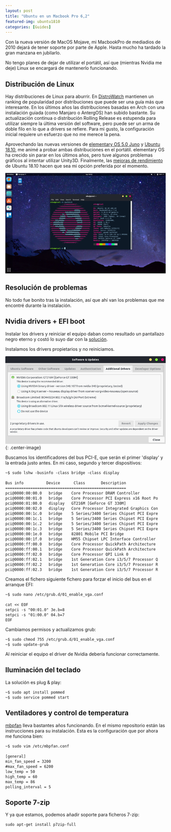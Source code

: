 ```yaml
---
layout: post
title: "Ubuntu en un Macbook Pro 6,2"
featured-img: ubuntu1810
categories: [Guides]
---
```


Con la nueva versión de MacOS Mojave, mi MacbookPro de mediadios de 2010 dejará de tener soporte por parte de Apple. Hasta mucho ha tardado la gran manzana en jubilarlo.

No tengo planes de dejar de utilizar el portátil, así que (mientras Nvidia me deje) Linux se encargará de mantenerlo funcionando.

## Distribución de Linux

Hay distribuciones de Linux para aburrir. En [DistroWatch](https://distrowatch.com/?language=ES) mantienen un ranking de popularidad por distribuciones que puede ser una guía más que interesante. En los últimos años las distribuciones basadas en Arch con una instalación guiada (como Manjaro o AntergOS) han subido bastante. Su actualización continua o distribución Rolling Release es estupenda para utilizar siempre la última versión del software, pero puede ser un arma de doble filo en lo que a drivers se refiere. Para mi gusto, la configuración inicial requiere un esfuerzo que no me merece la pena.

Aprovechando las nuevas versiones de [elementary OS 5.0 Juno](https://elementary.io/es/) y [Ubuntu 18.10](https://www.ubuntu.com/), me animé a probar ambas distribuciones en el portátil. elementary OS ha crecido sin parar en los últimos años, pero tuve algunos problemas gráficos al intentar utilizar Unity3D. Finalmente, las [mejoras de rendimiento](https://www.omgubuntu.co.uk/2018/10/ubuntu-18-10-released-review) de Ubuntu 18.10 hacen que sea mi opción preferida por el momento.

![Desktop screenshot][ubuntu]

## Resolución de problemas

No todo fue bonito tras la instalación, así que ahí van los problemas que me encontré durante la instalación.

## Nvidia drivers + EFI boot

Instalar los drivers y reiniciar el equipo daban como resultado un pantallazo negro eterno y costó lo suyo dar con la [solución](https://askubuntu.com/questions/264247/proprietary-nvidia-drivers-with-efi-on-mac-to-prevent-overheating).

Instalamos los drivers propietarios y no reiniciamos.

![Software & Updates](/assets/img/posts/additional-drivers_sm.png)
{: .center-image}

Buscamos los identificadores del bus PCI-E, que serán el primer 'display' y la entrada justo antes. En mi caso, segundo y tercer dispositivos:

```shell
~$ sudo lshw -businfo -class bridge -class display

Bus info          Device      Class       Description
=====================================================
pci@0000:00:00.0   bridge    Core Processor DRAM Controller
pci@0000:00:01.0   bridge    Core Processor PCI Express x16 Root Po
pci@0000:01:00.0   display   GT216M [GeForce GT 330M]
pci@0000:00:02.0   display   Core Processor Integrated Graphics Con
pci@0000:00:1c.0   bridge    5 Series/3400 Series Chipset PCI Expre
pci@0000:00:1c.1   bridge    5 Series/3400 Series Chipset PCI Expre
pci@0000:00:1c.2   bridge    5 Series/3400 Series Chipset PCI Expre
pci@0000:00:1c.3   bridge    5 Series/3400 Series Chipset PCI Expre
pci@0000:00:1e.0   bridge    82801 Mobile PCI Bridge
pci@0000:00:1f.0   bridge    HM55 Chipset LPC Interface Controller
pci@0000:ff:00.0   bridge    Core Processor QuickPath Architecture
pci@0000:ff:00.1   bridge    Core Processor QuickPath Architecture
pci@0000:ff:02.0   bridge    Core Processor QPI Link 0
pci@0000:ff:02.1   bridge    1st Generation Core i3/5/7 Processor Q
pci@0000:ff:02.2   bridge    1st Generation Core i3/5/7 Processor R
pci@0000:ff:02.3   bridge    1st Generation Core i3/5/7 Processor R
```

Creamos el fichero siguiente fichero para forzar el inicio del bus en el arranque EFI:

```shell
~$ sudo nano /etc/grub.d/01_enable_vga.conf

cat << EOF
setpci -s "00:01.0" 3e.b=8
setpci -s "01:00.0" 04.b=7
EOF
```

Cambiamos permisos y actualizamos grub:

```shell
~$ sudo chmod 755 /etc/grub.d/01_enable_vga.conf
~$ sudo update-grub
```

Al reiniciar el equipo el driver de Nvidia debería funcionar correctamente.

## Iluminación del teclado

La solución es plug & play:

```shell
~$ sudo apt install pommed
~$ sudo service pommed start
```

## Ventiladores y control de temperatura

[mbpfan](https://github.com/dgraziotin/mbpfan) lleva bastantes años funcionando. En el mismo repositorio están las instrucciones para su instalación. Esta es la configuración que por ahora me funciona bien:

```shell
~$ sudo vim /etc/mbpfan.conf

[general]
min_fan_speed = 3200
#max_fan_speed = 6200
low_temp = 50
high_temp = 60
max_temp = 86
polling_interval = 5
```

## Soporte 7-zip

Y ya que estamos, podemos añadir soporte para ficheros 7-zip:

```shell
sudo apt-get install p7zip-full
```

[ubuntu]: /assets/img/posts/ubuntu1810_lg.png "Ubuntu 18.10 - MacbookPro 6,2"
